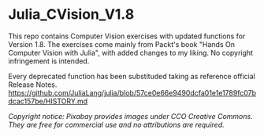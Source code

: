 # Julia_CVision_V1.8
This repo contains Computer Vision exercises with updated functions for Version 1.8.
The exercises come mainly from Packt's book "Hands On Computer Vision with Julia", with added changes to my liking.
No copyright infringement is intended.

Every deprecated function has been substituded taking as reference official Release Notes.
https://github.com/JuliaLang/julia/blob/57ce0e66e9490dcfa01e1e1789fc07bdcac157be/HISTORY.md

*Copyright notice: Pixabay provides images under CCO Creative Commons. They are free for commercial use and no attributions are required.*
